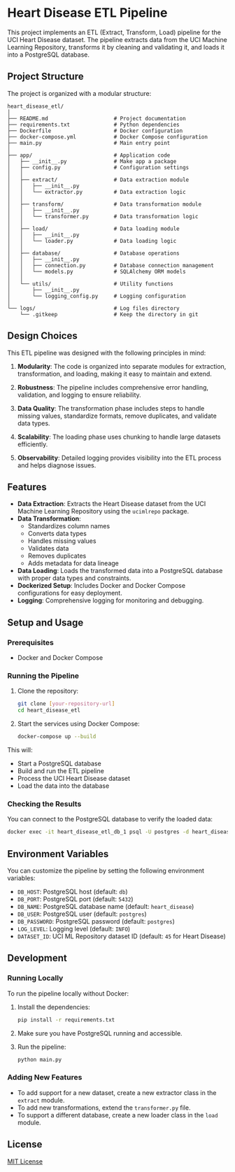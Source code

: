 # Heart Disease ETL Pipeline

This project implements an ETL (Extract, Transform, Load) pipeline for the UCI Heart Disease dataset. The pipeline extracts data from the UCI Machine Learning Repository, transforms it by cleaning and validating it, and loads it into a PostgreSQL database.

## Project Structure

The project is organized with a modular structure:

```
heart_disease_etl/
│
├── README.md                     # Project documentation
├── requirements.txt              # Python dependencies
├── Dockerfile                    # Docker configuration
├── docker-compose.yml            # Docker Compose configuration
├── main.py                       # Main entry point
│
├── app/                          # Application code
│   ├── __init__.py               # Make app a package
│   ├── config.py                 # Configuration settings
│   │
│   ├── extract/                  # Data extraction module
│   │   ├── __init__.py
│   │   └── extractor.py          # Data extraction logic
│   │
│   ├── transform/                # Data transformation module
│   │   ├── __init__.py
│   │   └── transformer.py        # Data transformation logic
│   │
│   ├── load/                     # Data loading module
│   │   ├── __init__.py
│   │   └── loader.py             # Data loading logic
│   │
│   ├── database/                 # Database operations
│   │   ├── __init__.py
│   │   ├── connection.py         # Database connection management
│   │   └── models.py             # SQLAlchemy ORM models
│   │
│   └── utils/                    # Utility functions
│       ├── __init__.py
│       └── logging_config.py     # Logging configuration
│
└── logs/                         # Log files directory
    └── .gitkeep                  # Keep the directory in git
```

## Design Choices

This ETL pipeline was designed with the following principles in mind:

1. **Modularity**: The code is organized into separate modules for extraction, transformation, and loading, making it easy to maintain and extend.

2. **Robustness**: The pipeline includes comprehensive error handling, validation, and logging to ensure reliability.

3. **Data Quality**: The transformation phase includes steps to handle missing values, standardize formats, remove duplicates, and validate data types.

4. **Scalability**: The loading phase uses chunking to handle large datasets efficiently.

5. **Observability**: Detailed logging provides visibility into the ETL process and helps diagnose issues.

## Features

- **Data Extraction**: Extracts the Heart Disease dataset from the UCI Machine Learning Repository using the `ucimlrepo` package.
- **Data Transformation**:
  - Standardizes column names
  - Converts data types
  - Handles missing values
  - Validates data
  - Removes duplicates
  - Adds metadata for data lineage
- **Data Loading**: Loads the transformed data into a PostgreSQL database with proper data types and constraints.
- **Dockerized Setup**: Includes Docker and Docker Compose configurations for easy deployment.
- **Logging**: Comprehensive logging for monitoring and debugging.

## Setup and Usage

### Prerequisites

- Docker and Docker Compose

### Running the Pipeline

1. Clone the repository:
   ```bash
   git clone [your-repository-url]
   cd heart_disease_etl
   ```

2. Start the services using Docker Compose:
   ```bash
   docker-compose up --build
   ```

This will:
- Start a PostgreSQL database
- Build and run the ETL pipeline
- Process the UCI Heart Disease dataset
- Load the data into the database

### Checking the Results

You can connect to the PostgreSQL database to verify the loaded data:

```bash
docker exec -it heart_disease_etl_db_1 psql -U postgres -d heart_disease -c "SELECT COUNT(*) FROM heart_disease;"
```

## Environment Variables

You can customize the pipeline by setting the following environment variables:

- `DB_HOST`: PostgreSQL host (default: `db`)
- `DB_PORT`: PostgreSQL port (default: `5432`)
- `DB_NAME`: PostgreSQL database name (default: `heart_disease`)
- `DB_USER`: PostgreSQL user (default: `postgres`)
- `DB_PASSWORD`: PostgreSQL password (default: `postgres`)
- `LOG_LEVEL`: Logging level (default: `INFO`)
- `DATASET_ID`: UCI ML Repository dataset ID (default: `45` for Heart Disease)

## Development

### Running Locally

To run the pipeline locally without Docker:

1. Install the dependencies:
   ```bash
   pip install -r requirements.txt
   ```

2. Make sure you have PostgreSQL running and accessible.

3. Run the pipeline:
   ```bash
   python main.py
   ```

### Adding New Features

- To add support for a new dataset, create a new extractor class in the `extract` module.
- To add new transformations, extend the `transformer.py` file.
- To support a different database, create a new loader class in the `load` module.

## License

[MIT License](LICENSE)